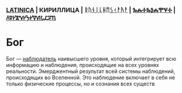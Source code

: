 ### [LATINICA](../Latn/Bog.md) | КИРИЛЛИЦА | [ᚱᚢᚾᛁᚳᚺᛖᛊᚲᚨᚤᚨ](../Runr/ᛒᛟᚷ.md) | [ⰃⰎⰀⰃⰑⰎⰉⰜⰀ](../Glag/Ⰱⱁⰳ.md) | [𐍓𐍠𐍔𐍮𐍝𐍔𐍟𐍔𐍠𐍜𐍡𐍚𐍐𐍴](../Perm/𐍑𐍞𐍒.md)

#  Бог

Бог — [наблюдатель](Наблюдатель.md) наивысшего уровня, который интегрирует всю информацию и наблюдения, происходящие на всех уровнях реальности. Эмерджентный результат всей системы наблюдений, происходящих во Вселенной. Это наблюдение включает в себя не только физические процессы, но и сознания всех существ

